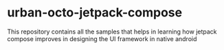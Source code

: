 # urban-octo-jetpack-compose
This repository contains all the samples that helps in learning how jetpack compose improves in designing the UI framework in native android
